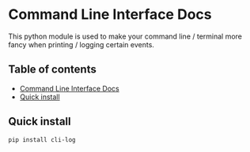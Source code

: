 # Command Line Interface Docs

This python module is used to make your command line / terminal more fancy when printing / logging certain events.

## Table of contents
- [Command Line Interface Docs](#command-line-interface-docs)
- [Quick install](#quick-install)

## Quick install

```bash
pip install cli-log
```

